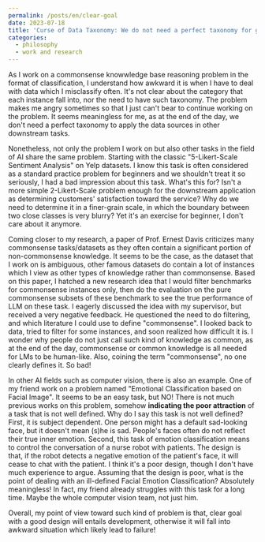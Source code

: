 ```yaml
---
permalink: /posts/en/clear-goal
date: 2023-07-18
title: 'Curse of Data Taxonomy: We do not need a perfect taxonomy for good applications'
categories:
  - philosophy
  - work and research
---
```


As I work on a commonsense knowwledge base reasoning problem in the format of classification, I understand how awkward it is when I have to deal with data which I misclassify often. It's not clear about the category that each instance fall into, nor the need to have such taxonomy. The problem makes me angry sometimes so that I just can't bear to continue working on the problem. It seems meaningless for me, as at the end of the day, we don't need a perfect taxonomy to apply the data sources in other downstream tasks.

Nonetheless, not only the problem I work on but also other tasks in the field of AI share the same problem. Starting with the classic "5-Likert-Scale Sentiment Analysis" on Yelp datasets. I know this task is often considered as a standard practice problem for beginners and we shouldn't treat it so seriously, I had a bad impression about this task. What's this for? Isn't a more simple 2-Likert-Scale problem enough for the downstream application as determining customers' satisfaction toward the service? Why do we need to determine it in a finer-grain scale, in which the boundary between two close classes is very blurry? Yet it's an exercise for beginner, I don't care about it anymore.

Coming closer to my research, a paper of Prof. Ernest Davis criticizes many commonsense tasks/datasets as they often contain a significant portion of non-commonsense knowledge. It seems to be the case, as the dataset that I work on is ambiguous, other famous datasets do contain a lot of instances which I view as other types of knowledge rather than commonsense. Based on this paper, I hatched a new research idea that I would filter benchmarks for commonsense instances only, then do the evaluation on the pure commonsense subsets of these benchmark to see the true performance of LLM on these task. I eagerly discussed the idea with my supervisor, but received a very negative feedback. He questioned the need to do filtering, and which literature I could use to define "commonsense". I looked back to data, tried to filter for some instances, and soon realized how difficult it is. I wonder why people do not just call such kind of knowledge as common, as at the end of the day, commonsense or common knowledge is all needed for LMs to be human-like. Also, coining the term "commonsense", no one clearly defines it. So bad!

In other AI fields such as computer vision, there is also an example. One of my friend work on a problem named "Emotional Classification based on Facial Image". It seems to be an easy task, but NO! There is not much previous works on this problem, somehow **indicating the poor attraction** of a task that is not well defined. Why do I say this task is not well defined? First, it is subject dependent. One person might has a default sad-looking face, but it doesn't mean (s)he is sad. People's faces often do not reflect their true inner emotion. Second, this task of emotion classification means to control the conversation of a nurse robot with patients. The design is that, if the robot detects a negative emotion of the patient's face, it will cease to chat with the patient. I think it's a poor design, though I don't have much experience to argue. Assuming that the design is poor, what is the point of dealing with an ill-defined Facial Emotion Classification? Absolutely meaningless! In fact, my friend already struggles with this task for a long time. Maybe the whole computer vision team, not just him.

Overall, my point of view toward such kind of problem is that, clear goal with a good design will entails development, otherwise it will fall into awkward situation which likely lead to failure!